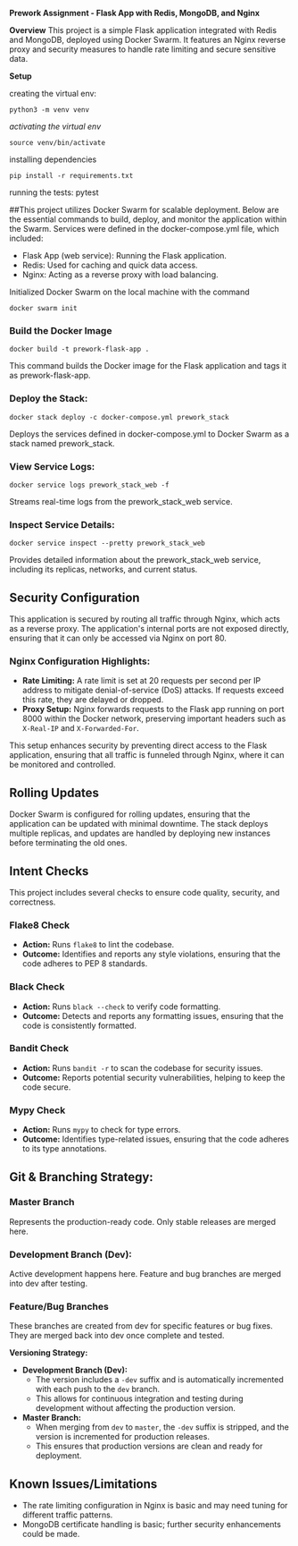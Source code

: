 **Prework Assignment - Flask App with Redis, MongoDB, and Nginx**

**Overview**
This project is a simple Flask application integrated with Redis and MongoDB, deployed using Docker Swarm. It features an Nginx reverse proxy and security measures to handle rate limiting and secure sensitive data.

**Setup**

creating the virtual env:
```
python3 -m venv venv
```
*activating the virtual env*
```
source venv/bin/activate
```
installing dependencies
```
pip install -r requirements.txt
```

running the tests:
pytest

##This project utilizes Docker Swarm for scalable deployment. 
Below are the essential commands to build, deploy, and monitor the application within the Swarm.
Services were defined in the docker-compose.yml file, which included:
- Flask App (web service): Running the Flask application.
- Redis: Used for caching and quick data access.
- Nginx: Acting as a reverse proxy with load balancing.

Initialized Docker Swarm on the local machine with the command
```
docker swarm init
```
### Build the Docker Image
```
docker build -t prework-flask-app .
```
This command builds the Docker image for the Flask application and tags it as prework-flask-app.

### Deploy the Stack:
```
docker stack deploy -c docker-compose.yml prework_stack
```
Deploys the services defined in docker-compose.yml to Docker Swarm as a stack named prework_stack.

### View Service Logs:
```
docker service logs prework_stack_web -f
```
Streams real-time logs from the prework_stack_web service.

### Inspect Service Details:
```
docker service inspect --pretty prework_stack_web
```
Provides detailed information about the prework_stack_web service, including its replicas, networks, and current status.

## Security Configuration

This application is secured by routing all traffic through Nginx, which acts as a reverse proxy. The application's internal ports are not exposed directly, ensuring that it can only be accessed via Nginx on port 80.

### Nginx Configuration Highlights:
- **Rate Limiting:** A rate limit is set at 20 requests per second per IP address to mitigate denial-of-service (DoS) attacks. If requests exceed this rate, they are delayed or dropped.
- **Proxy Setup:** Nginx forwards requests to the Flask app running on port 8000 within the Docker network, preserving important headers such as `X-Real-IP` and `X-Forwarded-For`.

This setup enhances security by preventing direct access to the Flask application, ensuring that all traffic is funneled through Nginx, where it can be monitored and controlled.

## Rolling Updates
Docker Swarm is configured for rolling updates, ensuring that the application can be updated with minimal downtime. The stack deploys multiple replicas, and updates are handled by deploying new instances before terminating the old ones.


## Intent Checks

This project includes several checks to ensure code quality, security, and correctness.

### Flake8 Check
- **Action:** Runs `flake8` to lint the codebase.
- **Outcome:** Identifies and reports any style violations, ensuring that the code adheres to PEP 8 standards.

### Black Check
- **Action:** Runs `black --check` to verify code formatting.
- **Outcome:** Detects and reports any formatting issues, ensuring that the code is consistently formatted.

### Bandit Check
- **Action:** Runs `bandit -r` to scan the codebase for security issues.
- **Outcome:** Reports potential security vulnerabilities, helping to keep the code secure.

### Mypy Check
- **Action:** Runs `mypy` to check for type errors.
- **Outcome:** Identifies type-related issues, ensuring that the code adheres to its type annotations.

## Git & Branching Strategy:

### Master Branch
Represents the production-ready code. Only stable releases are merged here.
### Development Branch (Dev):
Active development happens here. Feature and bug branches are merged into dev after testing.
### Feature/Bug Branches
These branches are created from dev for specific features or bug fixes. They are merged back into dev once complete and tested.

**Versioning Strategy:**
  - **Development Branch (Dev):** 
    - The version includes a `-dev` suffix and is automatically incremented with each push to the `dev` branch. 
    - This allows for continuous integration and testing during development without affecting the production version.
  - **Master Branch:** 
    - When merging from `dev` to `master`, the `-dev` suffix is stripped, and the version is incremented for production releases.
    - This ensures that production versions are clean and ready for deployment.

## Known Issues/Limitations
- The rate limiting configuration in Nginx is basic and may need tuning for different traffic patterns.
- MongoDB certificate handling is basic; further security enhancements could be made.
